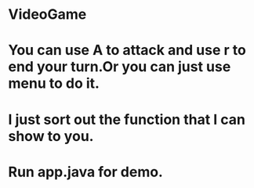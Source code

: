 # VideoGame
# You can use A to attack and use r to end your turn.Or you can just use menu to do it.
# I just sort out the function that I can show to you.
# Run app.java for demo.
